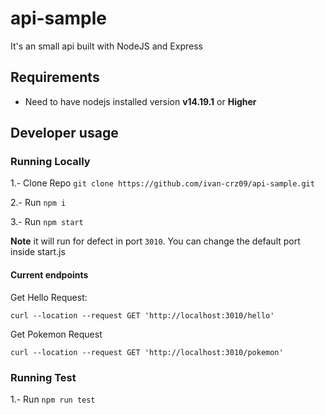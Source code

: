 # api-sample
It's an small api built with NodeJS and Express

## Requirements
* Need to have nodejs installed version **v14.19.1** or **Higher**

## Developer usage

### Running Locally

1.- Clone Repo  ```git clone https://github.com/ivan-crz09/api-sample.git```

2.- Run `npm i`

3.- Run `npm start`


**Note** it will run for defect in port `3010`. You can change the default port inside start.js

#### Current endpoints

Get Hello Request:
```
curl --location --request GET 'http://localhost:3010/hello'
```

Get Pokemon Request
```
curl --location --request GET 'http://localhost:3010/pokemon'
```




### Running Test

1.- Run `npm run test`
